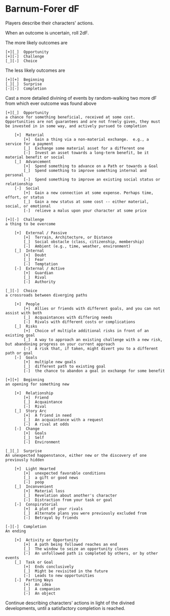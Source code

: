 # Barnum-Forer dF

Players describe their characters' actions.

When an outcome is uncertain, roll 2dF.

The more likely outcomes are

    [+][_]  Opportunity
    [+][-]  Challenge
    [_][-]  Choice

The less likely outcomes are

    [+][+]  Beginning
    [_][_]  Surprise
    [-][-]  Completion

Cast a more detailed divining of events by random-walking two more dF from which ever outcome was found above

    [+][_]  Opportunity
    a chance for something beneficial, received at some cost.  Opportunities are not guarantees and are not freely given, they must be invested in in some way, and actively pursued to completion
    
        [+]  Material
            [+]  Gain a thing via a non-material exchange.  e.g., a service for a payment
            [_]  Exchange some material asset for a different one
            [-]  Invest an asset towards a long-term benefit, be it material benefit or social
        [_]  Advancement
            [+]  Spend something to advance on a Path or towards a Goal
            [_]  Spend something to improve something internal and personal
            [-]  Spend something to improve an existing social status or relationship
        [-]  Social
            [+]  Gain a new connection at some expense. Perhaps time, effort, or status
            [_]  Gain a new status at some cost -- either material, social, or emotional
            [-]  relieve a malus upon your character at some price

    [+][-]  Challenge
    a thing to be overcome
    
        [+]  External / Passive
            [+]  Terrain, Architecture, or Distance
            [_]  Social obstacle (class, citizenship, membership)
            [-]  Ambient (e.g., time, weather, environment)
        [_]  Internal
            [+]  Doubt
            [_]  Fear
            [-]  Temptation
        [-]  External / Active
            [+]  Guardian
            [_]  Rival
            [-]  Authority

    [_][-]  Choice
    a crossroads between diverging paths
    
        [+]  People
            [+]  Allies or friends with different goals, and you can not assist with both
            [_]  Acquaintances with differing needs
            [-]  Rivals with different costs or complications
        [_]  Risks
            [+]  Choice of multiple additional risks in front of an existing goal
            [_]  A way to approach an existing challenge with a new risk, but abandoning progress on your current approach
            [-]  A risk that, if taken, might divert you to a different path or goal
        [-]  Goals
            [+]  multiple new goals
            [_]  different path to existing goal
            [-]  the chance to abandon a goal in exchange for some benefit

    [+][+]  Beginning
    an opening for something new
    
        [+]  Relationship
            [+]  Friend
            [_]  Acquaintance
            [-]  Rival
        [_]  Story Arc
            [+]  A friend in need
            [_]  An acquaintance with a request
            [-]  A rival at odds
        [-]  Change
            [+]  Goals
            [_]  Self
            [-]  Environment

    [_][_]  Surprise
    An unexpected happenstance, either new or the discovery of one previously hidden
    
        [+]  Light Hearted
            [+]  unexpected favorable conditions
            [_]  a gift or good news
            [-]  poop
        [_]  Inconvenient
            [+]  Material loss
            [_]  Revelation about another's character
            [-]  Distraction from your task or goal
        [-]  Conspiratorial
            [+]  A plot of your rivals
            [_]  Alternate plans you were previously excluded from
            [-]  Betrayal by friends

    [-][-]  Completion
    An ending
    
        [+]  Activity or Opportunity
            [+]  A path being followed reaches an end
            [_]  The window to seize an opportunity closes
            [-]  An unfollowed path is completed by others, or by other events
        [_]  Task or Goal
            [+]  Ends conclusively
            [_]  Might be revisited in the future
            [-]  Leads to new opportunities
        [-]  Parting Ways
            [+]  An idea
            [_]  A companion
            [-]  An object

Continue describing characters' actions in light of the divined developments, until a satisfactory completion is reached.
